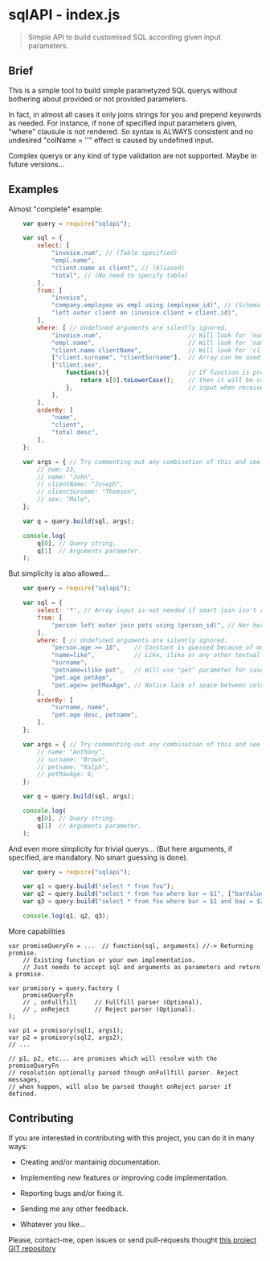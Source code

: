 sqlAPI - index.js
=================
> Simple API to build customised SQL according given input parameters.


<a name="Brief"></a>Brief
-------------------------

This is a simple tool to build simple parametyzed SQL querys without bothering about provided or not provided parameters.

In fact, in almost all cases it only joins strings for you and prepend keyowrds as needed. For instance, if none of specified input parameters given, "where" clausule is not rendered. So syntax is ALWAYS consistent and no undesired "colName = ''" effect is caused by undefined input.

Complex querys or any kind of type validation are not supported. Maybe in future versions...


<a name="Examples"></a>Examples
-------------------------------

Almost "complete" example:

```javascript
    var query = require("sqlapi");

    var sql = {
        select: [
            "invoice.num", // (Table specified)
            "empl.name",
            "client.name as client", // (Aliased)
            "total", // (No need to specify table)
        ],
        from: [
            "invoice",
            "company.employee as empl using (employee_id)", // (Schema qualified)
            "left outer client on (invoice.client = client.id)",
        ],
        where: [ // Undefined arguments are silently ignored.
            "invoice.num",                        // Will look for 'num' argument.
            "empl.name",                          // Will look for 'name' argument.
            "client.name clientName",             // Will look for 'clientName' argument.
            ["client.surname", "clientSurname"],  // Array can be used instead.
            ["client.sex",
                function(s){                      // If function is provided as last property,
                    return s[0].toLowerCase();    // then it will be called to format
                },                                // input when received .
            ],
        ],
        orderBy: [
            "name",
            "client",
            "total desc",
        ],
    };

    var args = { // Try commenting-out any combination of this and see the magic:
        // num: 23,
        // name: "John",
        // clientName: "Joseph",
        // clientSurname: "Thomson",
        // sex: "Male",
    };

    var q = query.build(sql, args);

    console.log(
        q[0], // Query string.
        q[1]  // Arguments parameter.
    );
```

But simplicity is also allowed...

```javascript
    var query = require("sqlapi");

    var sql = {
        select: '*', // Array input is not needed if smart join isn't required.
        from: [
            "person left outer join pets using (person_id)", // Nor here...
        ],
        where: [ // Undefined arguments are silently ignored.
            "person.age >= 18",    // Constant is guessed because of multiple spacing (so don't use "age>=18" or so...
            "name=like",           // Like, ilike or any other textual operators are allowed by prepending '='.
            "surname",
            "petname=ilike pet",   // Will use "pet" parameter for case insensitive "like" matching with petname.
            "pet.age petAge",
            "pet.age>= petMaxAge", // Notice lack of space between column name and operator.
        ],
        orderBy: [
            "surname, name",
            "pet.age desc, petname",
        ],
    };

    var args = { // Try commenting-out any combination of this and see the magic:
        // name: "Anthony",
        // surname: "Brown",
        // petname: "Ralph",
        // petMaxAge: 6,
    };

    var q = query.build(sql, args);

    console.log(
        q[0], // Query string.
        q[1]  // Arguments parameter.
    );
```


And even more simplicity for trivial querys...
(But here arguments, if specified, are mandatory. No smart guessing is done).

```javascript
    var query = require("sqlapi");

    var q1 = query.build("select * from foo");
    var q2 = query.build("select * from foo where bar = $1", ["barValue"]);
    var q3 = query.build("select * from foo where bar = $1 and baz = $2", ["barValue", "bazValue"]);

    console.log(q1, q2, q3);
```



<a name="More"></a>More capabilities

    var promiseQueryFn = ...  // function(sql, arguments) //-> Returning promise.
        // Existing function or your own implementation.
        // Just needs to accept sql and arguments as parameters and return a promise.

    var promisory = query.factory (
        promiseQueryFn
        // , onFullfill     // Fullfill parser (Optional).
        // , onReject       // Reject parser (Optional).
    );

    var p1 = promisory(sql1, args1);
    var p2 = promisory(sql2, args2);
    // ...

    // p1, p2, etc... are promises which will resolve with the promiseQueryFn
    // resolution optionally parsed though onFullfill parser. Reject messages,
    // when happen, will also be parsed thought onReject parser if defined.





<a name="contributing"></a>Contributing
---------------------------------------

If you are interested in contributing with this project, you can do it in many ways:

  * Creating and/or mantainig documentation.

  * Implementing new features or improving code implementation.

  * Reporting bugs and/or fixing it.
  
  * Sending me any other feedback.

  * Whatever you like...
    
Please, contact-me, open issues or send pull-requests thought [this project GIT repository](https://github.com/bitifet/sqlapi)

